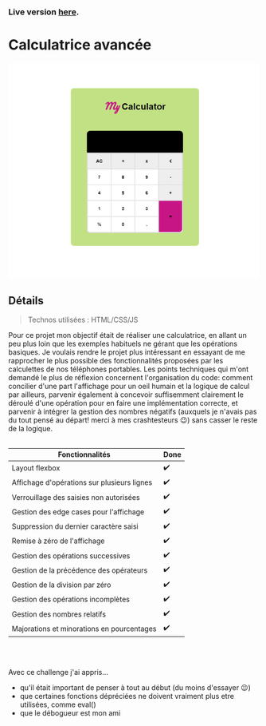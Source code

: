 ### Live version [here](https://virginiebouvarel.github.io/projets_perso/calculator/).

# Calculatrice avancée

![Design preview for this project ](./src/preview.png)

## Détails

> Technos utilisées : HTML/CSS/JS

Pour ce projet mon objectif était de réaliser une calculatrice, en allant un peu plus loin que les exemples habituels ne gérant que les opérations basiques. Je voulais rendre le projet plus intéressant en essayant de me rapprocher le plus possible des fonctionnalités proposées par les calculettes de nos téléphones portables.
Les points techniques qui m'ont demandé le plus de réflexion concernent l'organisation du code: comment concilier d'une part l'affichage pour un oeil humain et la logique de calcul par ailleurs, parvenir également à concevoir suffisemment clairement le déroulé d'une opération pour en faire une implémentation correcte, et parvenir à intégrer la gestion des nombres négatifs (auxquels je n'avais pas du tout pensé au départ! merci à mes crashtesteurs 😉) sans casser le reste de la logique.<br><br>

Fonctionnalités | Done
----------------|------
Layout flexbox |✔️
Affichage d'opérations sur plusieurs lignes | ✔️
Verrouillage des saisies non autorisées | ✔️
Gestion des edge cases pour l'affichage | ✔️
Suppression du dernier caractère saisi | ✔️
Remise à zéro de l'affichage | ✔️
Gestion des opérations successives | ✔️
Gestion de la précédence des opérateurs | ✔️
Gestion de la division par zéro | ✔️
Gestion des opérations incomplètes | ✔️
Gestion des nombres relatifs | ✔️
Majorations et minorations en pourcentages | ✔️  
<br><br>

Avec ce challenge j'ai appris...
- qu'il était important de penser à tout au début (du moins d'essayer 😉)
- que certaines fonctions dépréciées ne doivent vraiment plus etre utilisées, comme eval()
- que le débogueur est mon ami





















